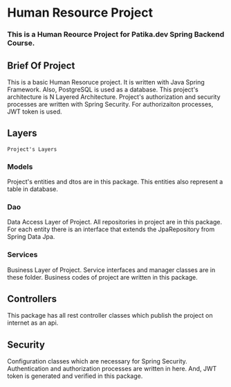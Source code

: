  # Human Resource Project
 ### This is a Human Reource Project for Patika.dev Spring Backend Course.
 
## Brief Of Project
 This is a basic Human Resoruce project. It is written with Java Spring Framework. Also, PostgreSQL is used as a database.
 This project's architecture is N Layered Architecture. Project's authorization and security processes are written with Spring Security.
 For authorizaiton processes, JWT token is used. 
 
 ## Layers
 	Project's Layers
 	
 ### Models
 Project's entities and dtos are in this package. This entities also represent a table in database.
 
 ### Dao
 Data Access Layer of Project. All repositories in project are in this package. 
 For each entity there is an interface that extends the JpaRepository from Spring Data Jpa.  

 ### Services
 Business Layer of Project. Service interfaces and manager classes are in these folder.
 Business codes of project are written in this package.
 
 ## Controllers
This package has all rest controller classes which publish the project on internet as an api. 

## Security
Configuration classes which are necessary for Spring Security. Authentication and authorization processes are written in here.
And, JWT token is generated and verified in this package.